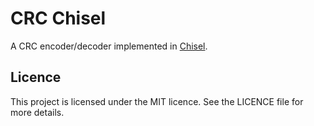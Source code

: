 # CRC Chisel

A CRC encoder/decoder implemented in [Chisel](https://www.chisel-lang.org/).

## Licence

This project is licensed under the MIT licence. See the LICENCE file for more details.
